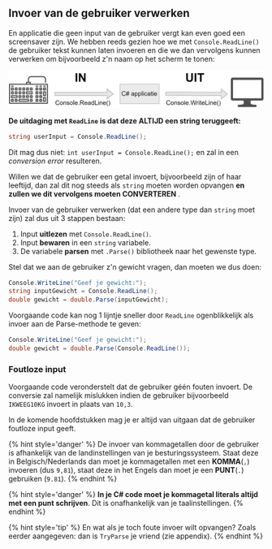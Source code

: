 ## Invoer van de gebruiker verwerken

En applicatie die geen input van de gebruiker vergt kan even goed een screensaver zijn. We hebben reeds gezien hoe we met ``Console.ReadLine()`` de gebruiker tekst kunnen laten invoeren en die we dan vervolgens kunnen verwerken om bijvoorbeeld z'n naam op het scherm te tonen:


![Deze vereenvoudiging van de meeste van onze applicaties blijft gelden.](../assets/1_csharpbasics/inuit.png)

**De uitdaging met ``ReadLine`` is dat deze ALTIJD een string teruggeeft:**


```csharp
string userInput = Console.ReadLine();
```
Dit mag dus niet: ``int userInput = Console.ReadLine();`` en zal in een *conversion error* resulteren.

Willen we dat de gebruiker een getal invoert, bijvoorbeeld zijn of haar leeftijd, dan zal dit nog steeds als ``string`` moeten worden opvangen **en zullen we dit vervolgens moeten CONVERTEREN** .



Invoer van de gebruiker verwerken (dat een andere type dan ``string`` moet zijn) zal dus uit 3 stappen bestaan:

1. Input **uitlezen** met ``Console.ReadLine()``.
2. Input **bewaren** in een ``string`` variabele.
3. De variabele **parsen** met ``.Parse()`` bibliotheek naar het gewenste type.



Stel dat we aan de gebruiker z'n gewicht vragen, dan moeten we dus doen:

```csharp
Console.WriteLine("Geef je gewicht:");
string inputGewicht = Console.ReadLine();
double gewicht = double.Parse(inputGewicht);
```

Voorgaande code kan nog 1 lijntje sneller door ``ReadLine`` ogenblikkelijk als invoer aan de Parse-methode te geven:

```csharp
Console.WriteLine("Geef je gewicht:");
double gewicht = double.Parse(Console.ReadLine());
```




### Foutloze input
Voorgaande code veronderstelt dat de gebruiker géén fouten invoert. De conversie zal namelijk mislukken indien de gebruiker bijvoorbeeld ``IKWEEG10KG`` invoert in plaats van ``10,3``.

In de komende hoofdstukken mag je er altijd van uitgaan dat de gebruiker foutloze input geeft.


{% hint style='danger' %}
De invoer van kommagetallen door de gebruiker is afhankelijk van de landinstellingen van je besturingssysteem. Staat deze in Belgisch/Nederlands dan moet je kommagetallen met een **KOMMA**(``,``) invoeren (dus ``9,81``), staat deze in het Engels dan moet je een **PUNT**(``.``) gebruiken (``9.81``).
{% endhint %}



{% hint style='danger' %}
**In je C# code moet je kommagetal literals altijd met een punt schrijven**. Dit is onafhankelijk van je taalinstellingen.
{% endhint %}


{% hint style='tip' %}
En wat als je toch foute invoer wilt opvangen? Zoals eerder aangegeven: dan is ``TryParse`` je vriend (zie appendix).
{% endhint %}



